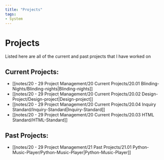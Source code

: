 ```yaml
---
title: "Projects"
tags:
- System
---
```


# Projects

Listed here are all of the current and past projects that I have worked on

## Current Projects:
- [[notes/20 - 29 Project Management/20 Current Projects/20.01 Blinding-Nights/Blinding-nights|Blinding-nights]]
- [[notes/20 - 29 Project Management/20 Current Projects/20.02 Design-Project/Design-project|Design-project]]
- [[notes/20 - 29 Project Management/20 Current Projects/20.04 Inquiry Standard/Inquiry-Standard|Inquiry-Standard]]
- [[notes/20 - 29 Project Management/20 Current Projects/20.03 HTML Standard/HTML-Standard]]

## Past Projects:
- [[notes/20 - 29 Project Management/21 Past Projects/21.01 Python-Music-Player/Python-Music-Player|Python-Music-Player]]
